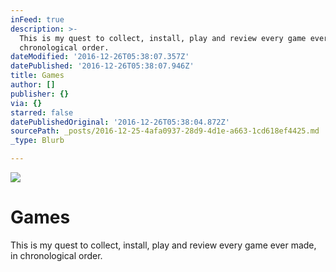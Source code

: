 ```yaml
---
inFeed: true
description: >-
  This is my quest to collect, install, play and review every game ever made, in
  chronological order.
dateModified: '2016-12-26T05:38:07.357Z'
datePublished: '2016-12-26T05:38:07.946Z'
title: Games
author: []
publisher: {}
via: {}
starred: false
datePublishedOriginal: '2016-12-26T05:38:04.872Z'
sourcePath: _posts/2016-12-25-4afa0937-28d9-4d1e-a663-1cd618ef4425.md
_type: Blurb

---
```

![](https://the-grid-user-content.s3-us-west-2.amazonaws.com/d2d2a2c3-66c0-4109-9f1b-0defe98b7398.jpg)

# Games

This is my quest to collect, install, play and review every game ever made, in chronological order.